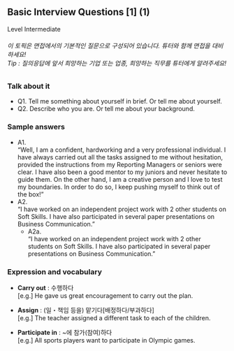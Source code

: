 ## Basic Interview Questions [1] (1)
Level Intermediate
###### 이 토픽은 면접에서의 기본적인 질문으로 구성되어 있습니다. 튜터와 함께 면접을 대비하세요!<br/>Tip : 질의응답에 앞서 희망하는 기업 또는 업종, 희망하는 직무를 튜터에게 알려주세요!

### Talk about it
- Q1. Tell me something about yourself in brief. Or tell me about yourself.
- Q2. Describe who you are. Or tell me about your background.
### Sample answers
- A1.  
“Well, I am a confident, hardworking and a very professional individual. I have always carried out all the tasks assigned to me without hesitation, provided the instructions from my Reporting Managers or seniors were clear. I have also been a good mentor to my juniors and never hesitate to guide them. On the other hand, I am a creative person and I love to test my boundaries. In order to do so, I keep pushing myself to think out of the box!”
- A2.  
“I have worked on an independent project work with 2 other students on Soft Skills. I have also participated in several paper presentations on Business Communication.”
  - A2a.  
“I have worked on an independent project work with 2 other students on Soft Skills. I have also participated in several paper presentations on Business Communication.”
### Expression and vocabulary
- **Carry out** : 수행하다  
[e.g.] He gave us great encouragement to carry out the plan.

- **Assign** : (일・책임 등을) 맡기다[배정하다/부과하다]  
[e.g.] The teacher assigned a different task to each of the children.

- **Participate in** : ~에 참가(참여)하다  
[e.g.] All sports players want to participate in Olympic games.


